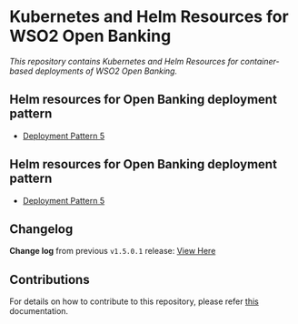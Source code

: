 # Kubernetes and Helm Resources for WSO2 Open Banking

*This repository contains Kubernetes and Helm Resources for container-based deployments
of WSO2 Open Banking.*

## Helm resources for Open Banking deployment pattern

* [Deployment Pattern 5](ob-pattern-5/README.md)

## Helm resources for Open Banking deployment pattern

* [Deployment Pattern 5](ob-pattern-5/README.md)

## Changelog

**Change log** from previous `v1.5.0.1` release: [View Here](CHANGELOG.md)

## Contributions

For details on how to contribute to this repository, please refer [this](CONTRIBUTING.md) documentation.
